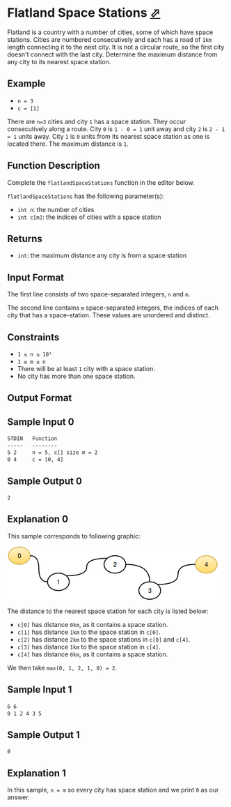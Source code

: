 # Flatland Space Stations [⬀](https://www.hackerrank.com/challenges/flatland-space-stations)

Flatland is a country with a number of cities, some of which have space stations. 
Cities are numbered consecutively and each has a road of `1km` length connecting 
it to the next city. It is not a circular route, so the first city doesn't connect 
with the last city. Determine the maximum distance from any city to its nearest 
space station.

## Example
- `n = 3`
- `c = [1]`

There are `n=3` cities and city `1` has a space station. They occur consecutively 
along a route. City `0` is `1 - 0 = 1` unit away and city `2` is `2 - 1 = 1` units 
away. City `1` is `0` units from its nearest space station as one is located there. 
The maximum distance is `1`.

## Function Description

Complete the `flatlandSpaceStations` function in the editor below.

`flatlandSpaceStations` has the following parameter(s):

- `int n`: the number of cities
- `int c[m]`: the indices of cities with a space station

## Returns

- `int`: the maximum distance any city is from a space station

## Input Format

The first line consists of two space-separated integers, `n` and `m`.

The second line contains `m` space-separated integers, the indices of each city 
that has a space-station. These values are unordered and distinct.

## Constraints
- `1 ≤ n ≤ 10⁵`
- `1 ≤ m ≤ n`
- There will be at least `1` city with a space station.
- No city has more than one space station.

## Output Format

## Sample Input 0
```
STDIN   Function
-----   --------
5 2     n = 5, c[] size m = 2
0 4     c = [0, 4]
```

## Sample Output 0
```
2
```

## Explanation 0

This sample corresponds to following graphic:

![alt text](image.png)

The distance to the nearest space station for each city is listed below:

- `c[0]` has distance `0km`, as it contains a space station.
- `c[1]` has distance `1km` to the space station in `c[0]`.
- `c[2]` has distance `2km` to the space stations in `c[0]` and `c[4]`.
- `c[3]` has distance `1km` to the space station in `c[4]`.
- `c[4]` has distance `0km`, as it contains a space station.

We then take `max(0, 1, 2, 1, 0) = 2`.

## Sample Input 1
```
6 6
0 1 2 4 3 5
```

## Sample Output 1
```
0
```

## Explanation 1

In this sample, `n = m` so every city has space station and we print `0` as our answer.
